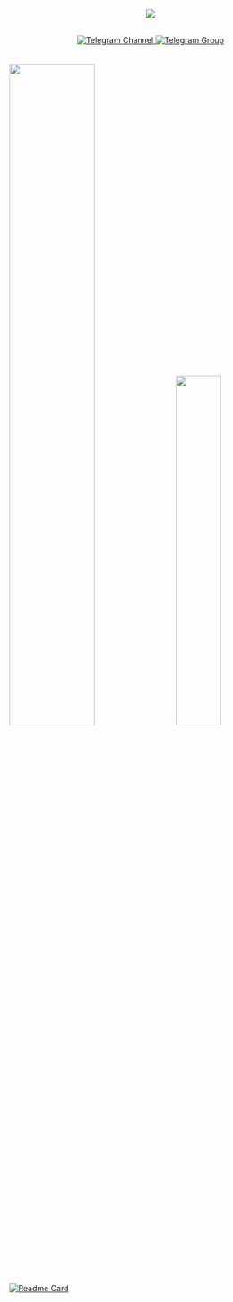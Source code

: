 <p align="center">
  <img src="https://i.postimg.cc/J79D8XvR/sas.jpg"/>
</p>

</br>

<div id="badges" align="center">
  <a href="https://t.me/avalanchestuff">
  <img src="https://img.shields.io/badge/Telegram-Channel-33A8E3" alt="Telegram Channel"/>
  </a> 
  
  <a href="https://t.me/avalancherandom">
  <img src="https://img.shields.io/badge/Telegram-Group-33A8E3" alt="Telegram Group"/>
  </a>
</div>

</br>
</br>

<div class='container'>
<img style="height: auto; width: 55%;" class="img" src="https://github-readme-stats.vercel.app/api?username=willtanoe&show_icons=true&theme=transparent" />
&nbsp;
&nbsp;
<img style="height: auto; width: 40%;" class="img" src="https://github-readme-stats.vercel.app/api/top-langs/?username=willtanoe&theme=transparent&langs_count=8&layout=compact" /></div>
</div>

</br>

[![Readme Card](https://github-readme-stats.vercel.app/api/pin/?username=willtanoe&repo=kernel_xiaomi_sm6150&show_owner)]([https://github.com/anuraghazra/github-readme-stats](https://github.com/willtanoe/kernel_xiaomi_sm6150))


